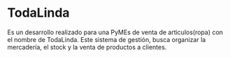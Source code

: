 # TodaLinda
Es un desarrollo realizado para una PyMEs de venta de articulos(ropa) con el nombre de TodaLinda. Este sistema de gestión, busca organizar la mercadería, el stock y la venta de productos a clientes.

